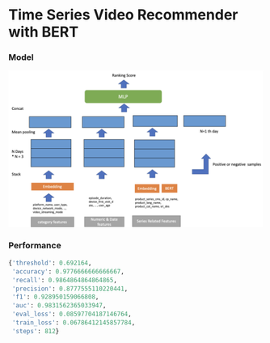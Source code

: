 # Time Series Video Recommender with BERT

### Model
<img src="./model-overview.png" alt="model-overview.png" style="width: 800px;"/>

### Performance
```python
{'threshold': 0.692164,
 'accuracy': 0.9776666666666667,
 'recall': 0.9864864864864865,
 'precision': 0.8777555110220441,
 'f1': 0.928950159066808,
 'auc': 0.9831562365033947,
 'eval_loss': 0.08597704187146764,
 'train_loss': 0.06786412145857784,
 'steps': 812}
 ```

 

